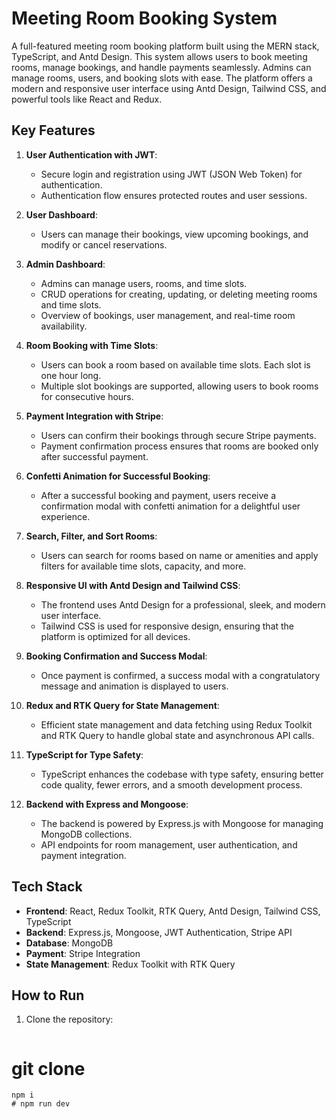 # Meeting Room Booking System

A full-featured meeting room booking platform built using the MERN stack, TypeScript, and Antd Design. This system allows users to book meeting rooms, manage bookings, and handle payments seamlessly. Admins can manage rooms, users, and booking slots with ease. The platform offers a modern and responsive user interface using Antd Design, Tailwind CSS, and powerful tools like React and Redux.

## Key Features

1. **User Authentication with JWT**:

   - Secure login and registration using JWT (JSON Web Token) for authentication.
   - Authentication flow ensures protected routes and user sessions.

2. **User Dashboard**:

   - Users can manage their bookings, view upcoming bookings, and modify or cancel reservations.

3. **Admin Dashboard**:

   - Admins can manage users, rooms, and time slots.
   - CRUD operations for creating, updating, or deleting meeting rooms and time slots.
   - Overview of bookings, user management, and real-time room availability.

4. **Room Booking with Time Slots**:

   - Users can book a room based on available time slots. Each slot is one hour long.
   - Multiple slot bookings are supported, allowing users to book rooms for consecutive hours.

5. **Payment Integration with Stripe**:

   - Users can confirm their bookings through secure Stripe payments.
   - Payment confirmation process ensures that rooms are booked only after successful payment.

6. **Confetti Animation for Successful Booking**:

   - After a successful booking and payment, users receive a confirmation modal with confetti animation for a delightful user experience.

7. **Search, Filter, and Sort Rooms**:

   - Users can search for rooms based on name or amenities and apply filters for available time slots, capacity, and more.

8. **Responsive UI with Antd Design and Tailwind CSS**:

   - The frontend uses Antd Design for a professional, sleek, and modern user interface.
   - Tailwind CSS is used for responsive design, ensuring that the platform is optimized for all devices.

9. **Booking Confirmation and Success Modal**:

   - Once payment is confirmed, a success modal with a congratulatory message and animation is displayed to users.

10. **Redux and RTK Query for State Management**:

    - Efficient state management and data fetching using Redux Toolkit and RTK Query to handle global state and asynchronous API calls.

11. **TypeScript for Type Safety**:

    - TypeScript enhances the codebase with type safety, ensuring better code quality, fewer errors, and a smooth development process.

12. **Backend with Express and Mongoose**:
    - The backend is powered by Express.js with Mongoose for managing MongoDB collections.
    - API endpoints for room management, user authentication, and payment integration.

## Tech Stack

- **Frontend**: React, Redux Toolkit, RTK Query, Antd Design, Tailwind CSS, TypeScript
- **Backend**: Express.js, Mongoose, JWT Authentication, Stripe API
- **Database**: MongoDB
- **Payment**: Stripe Integration
- **State Management**: Redux Toolkit with RTK Query

## How to Run

1. Clone the repository:
   ```bash

   ```

# git clone <repository-url>

```
npm i
# npm run dev
```
